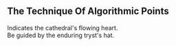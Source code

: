 The Technique Of Algorithmic Points
-----------------------------------
Indicates the cathedral's flowing heart.  
Be guided by the enduring tryst's hat.  
